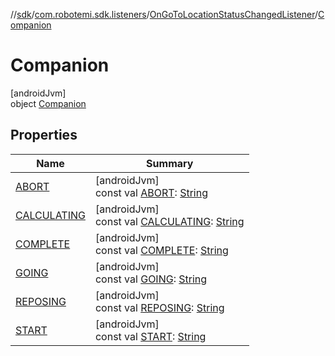 //[sdk](../../../../index.md)/[com.robotemi.sdk.listeners](../../index.md)/[OnGoToLocationStatusChangedListener](../index.md)/[Companion](index.md)

# Companion

[androidJvm]\
object [Companion](index.md)

## Properties

| Name | Summary |
|---|---|
| [ABORT](-a-b-o-r-t.md) | [androidJvm]<br>const val [ABORT](-a-b-o-r-t.md): [String](https://kotlinlang.org/api/latest/jvm/stdlib/kotlin/-string/index.html) |
| [CALCULATING](-c-a-l-c-u-l-a-t-i-n-g.md) | [androidJvm]<br>const val [CALCULATING](-c-a-l-c-u-l-a-t-i-n-g.md): [String](https://kotlinlang.org/api/latest/jvm/stdlib/kotlin/-string/index.html) |
| [COMPLETE](-c-o-m-p-l-e-t-e.md) | [androidJvm]<br>const val [COMPLETE](-c-o-m-p-l-e-t-e.md): [String](https://kotlinlang.org/api/latest/jvm/stdlib/kotlin/-string/index.html) |
| [GOING](-g-o-i-n-g.md) | [androidJvm]<br>const val [GOING](-g-o-i-n-g.md): [String](https://kotlinlang.org/api/latest/jvm/stdlib/kotlin/-string/index.html) |
| [REPOSING](-r-e-p-o-s-i-n-g.md) | [androidJvm]<br>const val [REPOSING](-r-e-p-o-s-i-n-g.md): [String](https://kotlinlang.org/api/latest/jvm/stdlib/kotlin/-string/index.html) |
| [START](-s-t-a-r-t.md) | [androidJvm]<br>const val [START](-s-t-a-r-t.md): [String](https://kotlinlang.org/api/latest/jvm/stdlib/kotlin/-string/index.html) |
